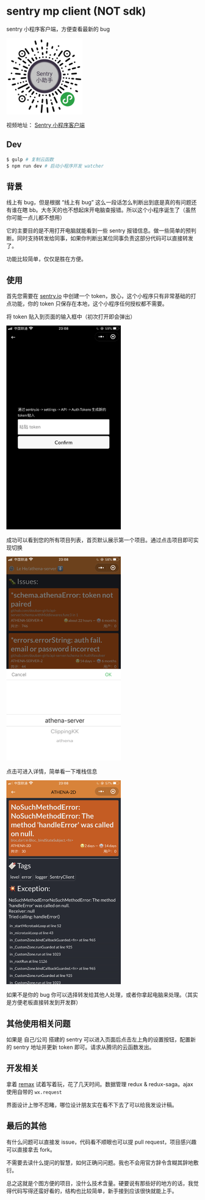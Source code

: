 # sentry mp client (NOT sdk)

sentry 小程序客户端，方便查看最新的 bug

<img src='./docs/qrcode.jpg' width='200px' />

视频地址： [Sentry 小程序客户端](https://www.bilibili.com/video/BV1jf4y1m79T/)

## Dev

```bash
$ gulp # 复制云函数
$ npm run dev # 启动小程序开发 watcher
```

## 背景

线上有 bug，但是根据 “线上有 bug” 这么一段话怎么判断出到底是真的有问题还有谁在瞎 bb。大冬天的也不想起床开电脑查报错。所以这个小程序诞生了（虽然你可能一点儿都不想用）

它的主要目的是不用打开电脑就能看到一些 sentry 报错信息。做一些简单的预判断。同时支持转发给同事，如果你判断出某位同事负责这部分代码可以直接转发了。

功能比较简单，仅仅是胜在方便。

## 使用

首先您需要在 [sentry.io](https://sentry.io/settings/account/api/auth-tokens/) 中创建一个 token，放心，这个小程序只有非常基础的打点功能，你的 token 只保存在本地，这个小程序任何授权都不需要。

将 token 贴入到页面的输入框中（初次打开即会弹出）

<img src='./docs/auth.png' width='300px' />

成功可以看到您的所有项目列表，首页默认展示第一个项目。通过点击项目即可实现切换

<img src='./docs/projects.png' width='300px' />

点击可进入详情，简单看一下堆栈信息

<img src='./docs/issue.png' width='300px' />

如果不是你的 bug 你可以选择转发给其他人处理，或者你拿起电脑来处理。（其实是方便老板直接转发到开发群）

## 其他使用相关问题

如果是 自己/公司 搭建的 sentry 可以进入页面后点击左上角的设置按钮，配置新的 sentry 地址并更新 token 即可。请求从腾讯的云函数发出。

## 开发相关

拿着 [remax](https://github.com/remaxjs/remax) 试着写着玩，花了几天时间。数据管理 redux & redux-saga。ajax 使用自带的 `wx.request`

界面设计上惨不忍睹，哪位设计朋友实在看不下去了可以给我发设计稿。

## 最后的其他

有什么问题可以直接发 issue，代码看不顺眼也可以提 pull request，项目感兴趣可以直接拿去 fork。

不需要去读什么提问的智慧，如何正确问问题。我也不会用官方辞令含糊其辞地敷衍。

总之这就是个图方便的项目，没什么技术含量。硬要说有那些好的地方的话，我觉得代码写得还蛮好看的，结构也比较简单，新手接到应该很快就能上手。
